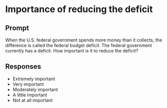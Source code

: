 # Importance of reducing the deficit

## Prompt
When the U.S. federal government spends more money than it collects, the difference is called the federal budget deficit. The federal government currently has a deficit. How important is it to reduce the deficit?

## Responses
- Extremely important
- Very important
- Moderately important
- A little important
- Not at all important
